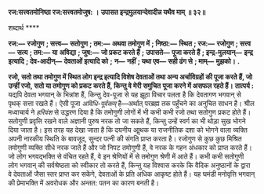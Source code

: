 **रज:सत्त्वतमोनिष्ठा रज:सत्त्वतमोजुष: ।** **उपासत इन्द्रमुलयान्देवादीन्न यथैव माम् ॥ ३२॥** 

शब्दार्थ **** 

**रज:—** **रजोगुण** **; सत्त्व—** **सतोगुण** **; तम:—** **अथवा तमोगुण में** **; निष्ठा:—** **स्थित** **; रज:—** **रजोगुण** **; सत्त्व—** **सत्य** **; तम:—** **या** **अविद्या** **; जुष:—** **जो प्रकट करते हैं** **; उपासते—** **पूजा करते हैं** **; इन्द्र-मुलयान्—** **इन्द्र इत्यादि** **; देव-आदीन्—** **देवताओं इत्यादि को** **;** **न—** **नहीं** **; यथा एव—** **सही ढंग से** **; माम्—** **मुझको।** **.** 

**रजो, सतो तथा तमोगुण में स्थित लोग इन्द्र इत्यादि विशेष देवताओं तथा अन्य अर्चाविग्रहों** **की पूजा करते हैं, जो उन्हीं रजो, सतो या तमोगुण को प्रकट करते हैं, किन्तु वे मेरी समुचित** **पूजा करने में असफल रहते हैं।** **तात्पर्य :** यद्यपि देवता भगवान् के भिन्नांश हैं, किन्तु देव-पूजा से यह झूठा विचार पलता है कि देवतागण भगवान् से पृथक् सत्ता रखते हैं। ऐसी पूजा *अविधि-पूर्वकम्* है—अर्थात् परब्रह्म तक पहुँचने का अनुचित साधन है। श्रील मध्वाचार्य ने *हरिवंश* से उद्धरण दिया है कि तमोगुणी लोगों में भी कभी कभी रजो तथा सतोगुण प्रकट होते हैं। सतोगुणी प्रवृत्ति रखने वाले अज्ञानी पुरुष नरक तो जा सकते हैं, किन्तु उन्हें स्वर्ग का भी थोड़ा सुख भोगने दिया जाता है। इस तरह यह देखा जाता है कि दयनीय आॢथक या राजनीतिक दशा को भोगने वाला व्यक्ति अपनी नारकीय स्थिति के बावजूद, सुन्दर पत्नी की संगति प्राप्त करता है। रजोगुण से कुछ कुछ मिश्रित तमोगुणी व्यक्ति सीधे नरक जाते हैं और जो निपट तमोगुणी हैं, वे नरक के गहन अंधकार को प्राप्त करते हैं। जो लोग भगवद्भक्ति से वंचित रहते हैं, वे इन श्रेणियों में से तमोगुण श्रेणी में आते हैं। कभी कभी सतोगुणी लोग भगवान् की सर्वश्रेष्ठता को स्वीकार तो करते हैं, किन्तु यह विश्वास करके कि वैदिक अनुष्ठानों के द्वारा वे देवताओं जैसा स्तर प्राप्त कर सकेंगे, देवताओं के प्रति अधिक आकृष्ट होते हैं। यह घमंडी मनोवृत्ति भगवान् की प्रेमाभक्ति में अवरोधक और अन्तत: पतन का कारण बनती है।  